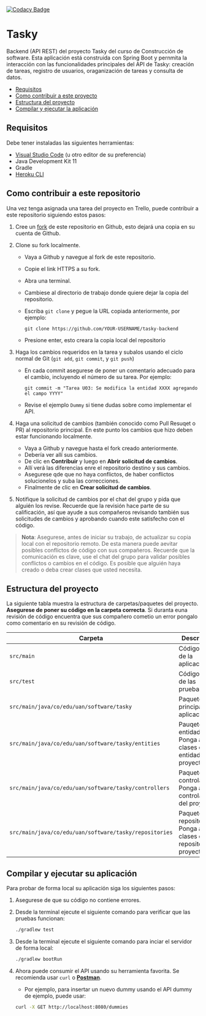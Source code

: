 [![Codacy Badge](https://app.codacy.com/project/badge/Grade/9a79748fff724d02ba69da88b2af47a1)](https://www.codacy.com/gh/wjfatuan/tasky-backend/dashboard?utm_source=github.com&amp;utm_medium=referral&amp;utm_content=wjfatuan/tasky-backend&amp;utm_campaign=Badge_Grade)

# Tasky

Backend (API REST) del proyecto Tasky del curso de Construcción de software. Esta aplicación está construida con Spring Boot y pernmita la interacción con las funcionalidades principales del API de Tasky: creación de tareas, registro de usuarios, oraganización de tareas y consulta de datos.

- [Requisitos](#requisitos)
- [Como contribuir a este proyecto](#como-contribuir-a-este-repositorio)
- [Estructura del proyecto](#estructura-del-proyecto)
- [Compilar y ejecutar la aplicación](#compilar-y-ejecutar-su-aplicación)

## Requisitos

Debe tener instaladas las siguientes herramientas:

- [Visual Studio Code](https://code.visualstudio.com/) (u otro editor de su preferencia)
- Java Development Kit 11
- Gradle
- [Heroku CLI](https://devcenter.heroku.com/articles/heroku-cli)

## Como contribuir a este repositorio

Una vez tenga asignada una tarea del proyecto en Trello, puede contribuir a este repositorio siguiendo estos pasos:

1. Cree un [fork](https://docs.github.com/en/get-started/quickstart/fork-a-repo) de este repositorio en Github, esto dejará una copia en su cuenta de Github.
2. Clone su fork localmente.

   - Vaya a Github y navegue al fork de este repositorio.
   - Copie el link HTTPS a su fork.
   - Abra una terminal.
   - Cambiese al directorio de trabajo donde quiere dejar la copia del repositorio.
   - Escriba `git clone` y pegue la URL copiada anteriormente, por ejemplo:

     ```git
     git clone https://github.com/YOUR-USERNAME/tasky-backend
     ```

   - Presione enter, esto creara la copia local del repositorio

3. Haga los cambios requeridos en la tarea y subalos usando el ciclo normal de Git (`git add`, `git commit`, y `git push`)
    - En cada commit asegurese de poner un comentario adecuado para el cambio, incluyendo el número de su tarea. Por ejemplo:

      ```git
      git commit -m "Tarea U03: Se modifica la entidad XXXX agregando el campo YYYY"
      ```

    - Revise el ejemplo `Dummy` si tiene dudas sobre como implementar el API.
4. Haga una solicitud de cambios (también conocido como Pull Resuqet o PR) al repositorio principal. En este punto los cambios que hizo deben estar funcionando localmente.

   - Vaya a Github y navegue hasta el fork creado anteriormente.
   - Debería ver allí sus cambios.
   - De clic en **Contribuir** y luego en **Abrir solicitud de cambios**.
   - Allí verá las diferencias enre el repositorio destino y sus cambios.
   - Asegurese qde que no haya conflictos, de haber conflictos solucionelos y suba las correcciones.
   - Finalmente de clic en **Crear solicitud de cambios**.

5. Notifique la solicitud de cambios por el chat del grupo y pida que alguién los revise. Recuerde que la revisión hace parte de su calificación, así que ayude a sus compañeros revisando también sus solicitudes de cambios y aprobando cuando este satisfecho con el código.

> **Nota**: Asegurese, antes de iniciar su trabajo, de actualizar su copia local con el repositorio remoto. De esta manera puede aevitar posibles conflictos de código con sus compañeros. Recuerde que la comunicación es clave, use el chat del grupo para validar posibles conflictos o cambios en el código. Es posible que alguién haya creado o deba crear clases que usted necesita.

## Estructura del proyecto

La siguiente tabla muestra la estructura de carpetas/paquetes del proyecto. **Asegurese de poner su código en la carpeta correcta**. Si duranta euna revisión de código encuentra que sus compañero cometio un error pongalo como comentario en su revisión de código.

| Carpeta | Descripción |
|---------|-------------|
|`src/main`|Código fuente de la aplicación|
|`src/test`|Código fuente de las pruebas|
|`src/main/java/co/edu/uan/software/tasky`|Paquete principal de la aplicación|
|`src/main/java/co/edu/uan/software/tasky/entities`|Pauqete de entidades: Ponga acá las clases de entidad del proyecto|
|`src/main/java/co/edu/uan/software/tasky/controllers`|Paquete de controladores: Ponga acá los controladores del proyecto|
|`src/main/java/co/edu/uan/software/tasky/repositories`|Paquete de repositorios: Ponga acá las clases de repositorio del proyecto|

## Compilar y ejecutar su aplicación

Para probar de forma local su aplicación siga los siguientes pasos:

1. Asegurese de que su código no contiene errores.
2. Desde la terminal ejecute el siguiente comando para verificar que las pruebas funcionan:

   ```bash
   ./gradlew test
   ```

3. Desde la terminal ejecute el siguiente comando para inciar el servidor de forma local:

   ```bash
   ./gradlew bootRun
   ```

4. Ahora puede consumir el API usando su herramienta favorita. Se recomienda usar `curl` o **[Postman](https://www.postman.com/)**.
    - Por ejemplo, para insertar un nuevo dummy usando el API dummy de ejemplo, puede usar:

    ```bash
    curl -X GET http://localhost:8080/dummies
    ```
